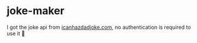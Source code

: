 # joke-maker
I got the joke api from <a href="https://icanhazdadjoke.com/">icanhazdadjoke.com</a>, no authentication is required to use it 🙂
